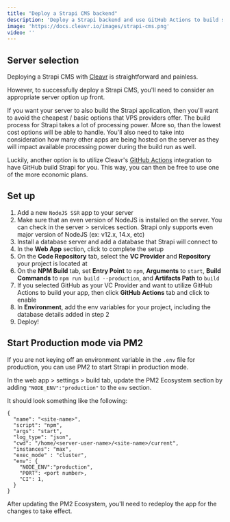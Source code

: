 ```yaml
---
title: "Deploy a Strapi CMS backend"
description: 'Deploy a Strapi backend and use GitHub Actions to build so you can host on a lower cost server.'
image: 'https://docs.cleavr.io/images/strapi-cms.png'
video: ''
---
```


<you-tube video="VTflJbYUob8"></you-tube>

## Server selection

Deploying a Strapi CMS with [Cleavr](https://cleavr.io) is straightforward and painless. 

However, to successfully deploy a Strapi CMS, you'll need to consider an appropriate server option up front. 

If you want your server to also build the Strapi application, then you'll want to avoid the cheapest / basic options that
VPS providers offer. The build process for Strapi takes a lot of processing power. More so, than the lowest cost options will be able
to handle. You'll also need to take into consideration how many other apps are being hosted on the server as they will impact 
available processing power during the build run as well. 

Luckily, another option is to utilize Cleavr's [GitHub Actions](/github-actions) integration to have GitHub build Strapi for you. This way, you can then be 
free to use one of the more economic plans. 

## Set up

1. Add a new `NodeJS SSR` app to your server
1. Make sure that an even version of NodeJS is installed on the server. You can check in the server > services section. Strapi only supports even major version of NodeJS (ex: v12.x, 14.x, etc)
2. Install a database server and add a database that Strapi will connect to
3. In the **Web App** section, click to complete the setup
4. On the **Code Repository** tab, select the **VC Provider** and **Repository** your project is located at
5. On the **NPM Build** tab, set **Entry Point** to `npm`, **Arguments** to `start`, **Build Commands** to `npm run build --production`, and **Artifacts Path** to `build`
6. If you selected GitHub as your VC Provider and want to utilize GitHub Actions to build your app, then click **GitHub Actions** tab and click to enable 
7. In **Environment**, add the env variables for your project, including the database details added in step 2
8. Deploy!

## Start Production mode via PM2

If you are not keying off an environment variable in the `.env` file for production, you can use PM2 to start Strapi in production mode. 

In the web app > settings > build tab, update the PM2 Ecosystem section by adding `"NODE_ENV":"production"` to the `env` section. 

It should look something like the following: 

```
{
  "name": "<site-name>",
  "script": "npm",
  "args": "start",
  "log_type": "json",
  "cwd": "/home/<server-user-name>/<site-name>/current",
  "instances": "max",
  "exec_mode" : "cluster",
  "env": {
    "NODE_ENV":"production",
    "PORT": <port number>,
    "CI": 1,
  }
}
```
After updating the PM2 Ecosystem, you'll need to redeploy the app for the changes to take effect. 
